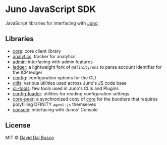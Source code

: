 # Juno JavaScript SDK

JavaScript libraries for interfacing with [Juno].

## Libraries

- [core](/packages/core): core client library
- [analytics](/packages/analytics): tracker for analytics
- [admin](/packages/admin): interfacing with admin features
- [ledger](/packages/ledger): a lightweight fork of `@dfinity/nns` to parse account identifier for the ICP ledger
- [config](/packages/config): configuration options for the CLI
- [utils](/packages/utils): various utilities used across Juno's JS code base
- [cli-tools](/packages/cli-tools): few tools used in Juno's CLIs and Plugins
- [config-loader](/packages/config-loader): utilities for reading configuration settings
- [core-peer](/packages/core-peer): a synchronized copy of [core](/packages/core) for the bundlers that requires polyfilling DFINITY `agent-js` themselves
- [console](/packages/console): interfacing with Junos' Console

## License

MIT © [David Dal Busco](mailto:david.dalbusco@outlook.com)

[juno]: https://juno.build
